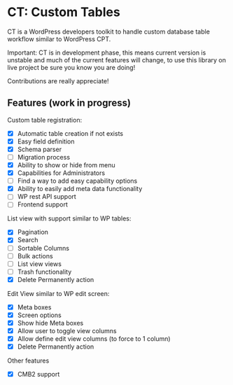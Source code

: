 # CT: Custom Tables #
CT is a WordPress developers toolkit to handle custom database table workflow similar to WordPress CPT.

Important: CT is in development phase, this means current version is unstable and much of the current features will change, to use this library on live project be sure you know you are doing!

Contributions are really appreciate!

## Features (work in progress) ##

Custom table registration:

- [x] Automatic table creation if not exists
- [x] Easy field definition
- [x] Schema parser
- [ ] Migration process
- [x] Ability to show or hide from menu
- [x] Capabilities for Administrators
- [ ] Find a way to add easy capability options
- [x] Ability to easily add meta data functionality
- [ ] WP rest API support
- [ ] Frontend support

List view with support similar to WP tables:

- [x] Pagination
- [x] Search
- [ ] Sortable Columns
- [ ] Bulk actions
- [ ] List view views
- [ ] Trash functionality
- [x] Delete Permanently action

Edit View similar to WP edit screen:

- [x] Meta boxes
- [x] Screen options
- [x] Show hide Meta boxes
- [x] Allow user to toggle view columns
- [x] Allow define edit view columns (to force to 1 column)
- [x] Delete Permanently action

Other features

- [x] CMB2 support

